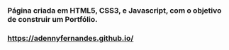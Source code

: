 ### Página criada em HTML5, CSS3, e Javascript, com o objetivo de construir um Portfólio.
### https://adennyfernandes.github.io/
